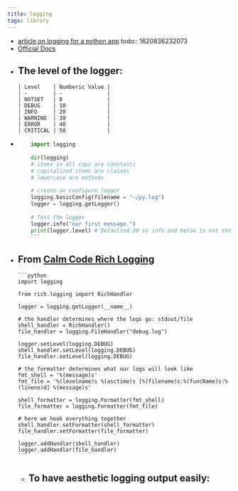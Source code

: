 ```yaml
---
title: logging
tags: library
---
```


- [article on logging for a python app](https://towardsdatascience.com/the-reusable-python-logging-template-for-all-your-data-science-apps-551697c8540)
  todo:: 1620836232073
- [Official Docs](https://docs.python.org/3/library/logging.html#)
- The level of the logger:
	-
	  | Level    | Numberic Value |
	  | -        | -              |
	  | NOTSET   | 0              |
	  | DEBUG    | 10             |
	  | INFO     | 20             |
	  | WARNING  | 30             |
	  | ERROR    | 40             |
	  | CRITICAL | 50             |
-
  ```python
      import logging
      
      dir(logging)
      # items in all caps are constants
      # capitalized items are classes
      # lowercase are methods
      
      # create an configure logger
      logging.basicConfig(filename = "~/py.log")
      logger = logging.getLogger()
      
      # Test the logger
      logger.info("our first message.")
      print(logger.level) # Defaulted 30 so info and below is not shown
      ```
- From [Calm Code Rich Logging](https://calmcode.io/logging/rich.html)
	-
	  ```python
	  import logging
	  
	  from rich.logging import RichHandler
	  
	  logger = logging.getLogger(__name__)
	  
	  # the handler determines where the logs go: stdout/file
	  shell_handler = RichHandler()
	  file_handler = logging.FileHandler("debug.log")
	  
	  logger.setLevel(logging.DEBUG)
	  shell_handler.setLevel(logging.DEBUG)
	  file_handler.setLevel(logging.DEBUG)
	  
	  # the formatter determines what our logs will look like
	  fmt_shell = '%(message)s'
	  fmt_file = '%(levelname)s %(asctime)s [%(filename)s:%(funcName)s:%(lineno)d] %(message)s'
	  
	  shell_formatter = logging.Formatter(fmt_shell)
	  file_formatter = logging.Formatter(fmt_file)
	  
	  # here we hook everything together
	  shell_handler.setFormatter(shell_formatter)
	  file_handler.setFormatter(file_formatter)
	  
	  logger.addHandler(shell_handler)
	  logger.addHandler(file_handler)
	  ```
	- To have aesthetic logging output easily:
		-